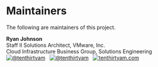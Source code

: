 # Maintainers

The following are maintainers of this project.

**Ryan Johnson**  
Staff II Solutions Architect, VMware, Inc.  
Cloud Infrastructure Business Group, Solutions Engineering  
[![@tenthirtyam](https://img.shields.io/badge/GitHub-100000?style=flat-square&logo=github&logoColor=white)](https://github.com/tenthirtyam)&nbsp;&nbsp;&nbsp;[![@tenthirtyam](https://img.shields.io/badge/Twitter-1DA1F2?style=flat-square&logo=twitter&logoColor=white)](https://twitter.com/tenthirtyam)&nbsp;&nbsp;&nbsp;[![tenthirtyam.com](https://img.shields.io/badge/Blog-FF8800?style=flat-square&logo=rss&logoColor=white)](https://tenthirtyam.org)